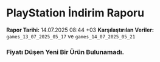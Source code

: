 # PlayStation İndirim Raporu

**Rapor Tarihi:** 14.07.2025 08:44 +03
**Karşılaştırılan Veriler:** `games_13_07_2025_05_17` ve `games_14_07_2025_05_21`

### Fiyatı Düşen Yeni Bir Ürün Bulunamadı.
